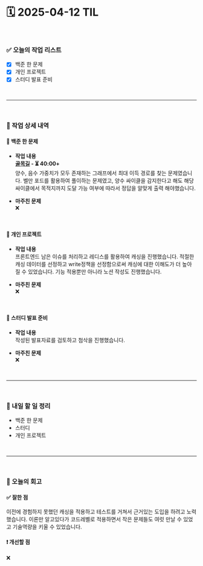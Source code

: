 # 🗓️ 2025-04-12 TIL

<br>

### ✅ 오늘의 작업 리스트  
- [x] 백준 한 문제
- [x] 개인 프로젝트
- [x] 스터디 발표 준비  

<br>

---

<br>

### 📌 작업 상세 내역  

#### 🔹 백준 한 문제
- **작업 내용**<br>
**[골목길](https://www.acmicpc.net/problem/1738) - ⏳ 40:00+**<br>
양수, 음수 가중치가 모두 존재하는 그래프에서 최대 이득 경로를 찾는 문제였습니다. 벨만 포드를 활용하여 풀이하는 문제였고, 양수 싸이클을 감지한다고 해도 해당 싸이클에서 목적지까지 도달 가능 여부에 따라서 정답을 알맞게 출력 해야했습니다.

- **마주친 문제**<br>
❌

<br>

#### 🔹 개인 프로젝트
- **작업 내용**<br>
프론트엔드 남은 이슈를 처리하고 레디스를 활용하여 캐싱을 진행했습니다. 적절한 캐싱 데이터를 선정하고 write정책을 선정함으로써 캐싱에 대한 이해도가 더 높아질 수 있었습니다. 기능 적용뿐만 아니라 노션 작성도 진행했습니다.

- **마주친 문제**<br>
❌

<br>

#### 🔹 스터디 발표 준비  
- **작업 내용**<br>
작성된 발표자료를 검토하고 첨삭을 진행했습니다.

- **마주친 문제**<br>
❌

<br>

---

<br>

### 🚀 내일 할 일 정리  

- 백준 한 문제
- 스터디
- 개인 프로젝트

<br>

---

<br>

### 🧐 오늘의 회고  

#### ✅ 잘한 점
이전에 경험하지 못했던 캐싱을 적용하고 테스트를 거쳐서 근거있는 도입을 하려고 노력했습니다. 이론만 알고있다가 코드레벨로 적용하면서 작은 문제들도 여럿 만날 수 있었고 기술역량을 키울 수 있었습니다.

#### ❗ 개선할 점
❌



<br><br><br>
